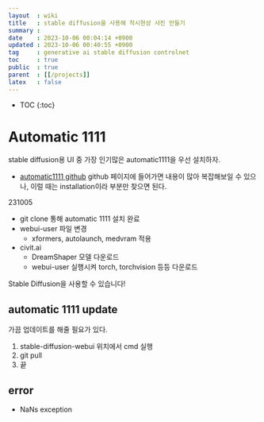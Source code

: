 ```yaml
---
layout  : wiki
title   : stable diffusion을 사용해 착시현상 사진 만들기
summary : 
date    : 2023-10-06 00:04:14 +0900
updated : 2023-10-06 00:40:55 +0900
tag     : generative ai stable diffusion controlnet
toc     : true
public  : true
parent  : [[/projects]]
latex   : false
---
```

* TOC
{:toc}

# Automatic 1111
stable diffusion용 UI 중 가장 인기많은 automatic1111을 우선 설치하자.

- [automatic1111 github](https://github.com/AUTOMATIC1111/stable-diffusion-webui)
github 페이지에 들어가면 내용이 많아 복잡해보일 수 있으나, 이럴 때는 installation이라 부분만 찾으면 된다.

231005
- git clone 통해 automatic 1111 설치 완료
- webui-user 파일 변경
	- xformers, autolaunch, medvram 적용
- civit.ai
	- DreamShaper 모델 다운로드
	- webui-user 실행시켜 torch, torchvision 등등 다운로드

Stable Diffusion을 사용할 수 있습니다!


## automatic 1111 update
가끔 업데이트를 해줄 필요가 있다.
1. stable-diffusion-webui 위치에서 cmd 실행
2. git pull
3. 끝

## error
- NaNs exception
